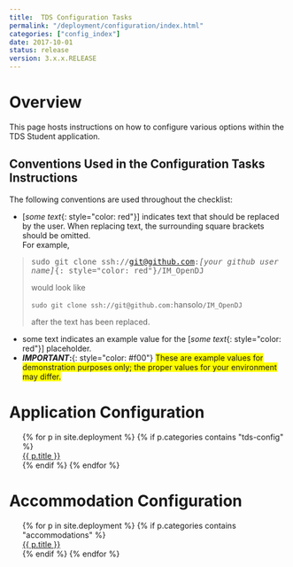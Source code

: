 ```yaml
---
title:  TDS Configuration Tasks
permalink: "/deployment/configuration/index.html"
categories: ["config_index"]
date: 2017-10-01
status: release
version: 3.x.x.RELEASE
---
```


# Overview
This page hosts instructions on how to configure various options within the TDS Student application.

## Conventions Used in the Configuration Tasks Instructions
The following conventions are used throughout the checklist:

* [*some text*{: style="color: red"}] indicates text that should be replaced by the user.  When replacing text, the surrounding square brackets should be omitted.<br>For example,

> <span style="font-family: 'Lucida Console', Monaco, monospace">sudo git clone ssh://git@github.com:*[your github user name]*{: style="color: red"}/IM_OpenDJ</span>
>
> would look like
>
> `sudo git clone ssh://git@github.com:`<span class="placeholder-example">hansolo</span>`/IM_OpenDJ`
>
> after the text has been replaced.
>
>

* <span class="placeholder-example">some text</span> indicates an example value for the [*some text*{: style="color: red"}] placeholder.
* ***IMPORTANT*:**{: style="color: #f00"} <span style=" background-color: #ff0;">These are example values for demonstration purposes only; the proper values for your environment may differ.</span>

# Application Configuration
<ul id="dc_toc" style="list-style: none">
    {% for p in site.deployment %}
        {% if p.categories contains "tds-config" %}
            <li><a href="{{ p.url }}">{{ p.title }}</a></li>
        {% endif %}
    {% endfor %}
</ul>

# Accommodation Configuration
<ul id="dc_toc" style="list-style: none">
    {% for p in site.deployment %}
        {% if p.categories contains "accommodations" %}
            <li><a href="{{ p.url }}">{{ p.title }}</a></li>
        {% endif %}
    {% endfor %}
</ul>